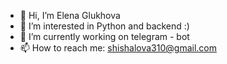 - 👋 Hi, I’m Elena Glukhova
- 💞️ I’m interested in Python and backend :)
- 🔭 I’m currently working on telegram - bot
- 📫 How to reach me: shishalova310@gmail.com

<!--
**ElenaGlu/ElenaGlu** is a ✨ _special_ ✨ repository because its `README.md` (this file) appears on your GitHub profile.
-->
